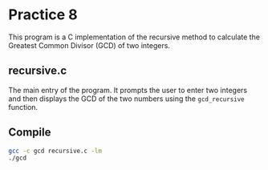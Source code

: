 # Practice 8
This program is a C implementation of the recursive method to calculate the Greatest Common Divisor (GCD) of two integers.

## recursive.c
The main entry of the program. It prompts the user to enter two integers and then displays the GCD of the two numbers using the `gcd_recursive` function.

## Compile
```bash
gcc -c gcd recursive.c -lm
./gcd
```